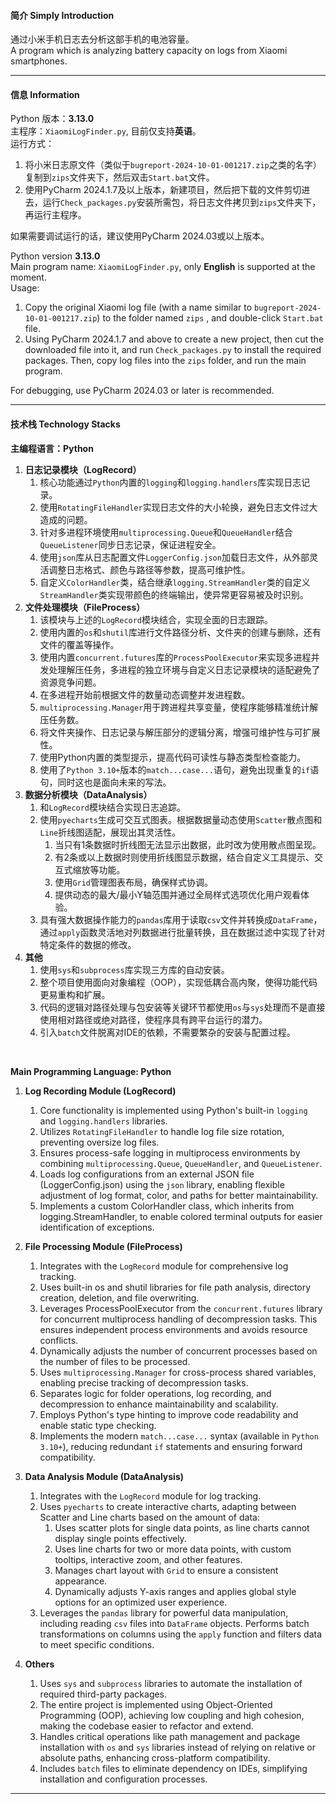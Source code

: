#### 简介 Simply Introduction
通过小米手机日志去分析这部手机的电池容量。<br />
A program which is analyzing battery capacity on logs from Xiaomi smartphones.
****
#### 信息 Information
Python 版本：**3.13.0**<br />
主程序：`XiaomiLogFinder.py`, 目前仅支持**英语**。<br />
运行方式：<br />
1. 将小米日志原文件（类似于`bugreport-2024-10-01-001217.zip`之类的名字）复制到`zips`文件夹下，然后双击`Start.bat`文件。<br />
2. 使用PyCharm 2024.1.7及以上版本，新建项目，然后把下载的文件剪切进去，运行`Check_packages.py`安装所需包，将日志文件拷贝到`zips`文件夹下，再运行主程序。<br />

如果需要调试运行的话，建议使用PyCharm 2024.03或以上版本。<br />

Python version **3.13.0**<br />
Main program name: `XiaomiLogFinder.py`, only **English** is supported at the moment.<br />
Usage:<br />
1. Copy the original Xiaomi log file (with a name similar to `bugreport-2024-10-01-001217.zip`) to the folder named `zips` , and double-click `Start.bat` file.<br />
2. Using PyCharm 2024.1.7 and above to create a new project, then cut the downloaded file into it, and run `Check_packages.py` to install the required packages. Then, copy log files into the `zips` folder, and run the main program.<br />

For debugging, use PyCharm 2024.03 or later is recommended.<br />
****
####  技术栈 Technology Stacks
**主编程语言：Python**
1. **日志记录模块（LogRecord）**
    1. 核心功能通过`Python`内置的`logging`和`logging.handlers`库实现日志记录。
    2. 使用`RotatingFileHandler`实现日志文件的大小轮换，避免日志文件过大造成的问题。
    3. 针对多进程环境使用`multiprocessing.Queue`和`QueueHandler`结合`QueueListener`同步日志记录，保证进程安全。
    4. 使用`json`库从日志配置文件`LoggerConfig.json`加载日志文件，从外部灵活调整日志格式、颜色与路径等参数，提高可维护性。
    5. 自定义`ColorHandler`类，结合继承`logging.StreamHandler`类的自定义`StreamHandler`类实现带颜色的终端输出，使异常更容易被及时识别。
2. **文件处理模块（FileProcess）**
    1. 该模块与上述的`LogRecord`模块结合，实现全面的日志跟踪。
    2. 使用内置的`os`和`shutil`库进行文件路径分析、文件夹的创建与删除，还有文件的覆盖等操作。
    3. 使用内置`concurrent.futures`库的`ProcessPoolExecutor`来实现多进程并发处理解压任务，多进程的独立环境与自定义日志记录模块的适配避免了资源竞争问题。
    4. 在多进程开始前根据文件的数量动态调整并发进程数。
    5. `multiprocessing.Manager`用于跨进程共享变量，使程序能够精准统计解压任务数。
    6. 将文件夹操作、日志记录与解压部分的逻辑分离，增强可维护性与可扩展性。
    7. 使用Python内置的类型提示，提高代码可读性与静态类型检查能力。
    8. 使用了`Python 3.10+`版本的`match...case...`语句，避免出现重复的`if`语句，同时这也是面向未来的写法。
3. **数据分析模块（DataAnalysis）**
    1. 和`LogRecord`模块结合实现日志追踪。
    2. 使用`pyecharts`生成可交互式图表。根据数据量动态使用`Scatter`散点图和`Line`折线图适配，展现出其灵活性。
       1. 当只有1条数据时折线图无法显示出数据，此时改为使用散点图呈现。
       2. 有2条或以上数据时则使用折线图显示数据，结合自定义工具提示、交互式缩放等功能。
       3. 使用`Grid`管理图表布局，确保样式协调。
       4. 提供动态的最大/最小Y轴范围并通过全局样式选项优化用户观看体验。
    3. 具有强大数据操作能力的`pandas`库用于读取`csv`文件并转换成`DataFrame`，通过`apply`函数灵活地对列数据进行批量转换，且在数据过滤中实现了针对特定条件的数据的修改。
4. **其他**
    1. 使用`sys`和`subprocess`库实现三方库的自动安装。
    2. 整个项目使用面向对象编程（OOP），实现低耦合高内聚，使得功能代码更易重构和扩展。
    3. 代码的逻辑对路径处理与包安装等关键环节都使用`os`与`sys`处理而不是直接使用相对路径或绝对路径，使程序具有跨平台运行的潜力。
    4. 引入`batch`文件脱离对IDE的依赖，不需要繁杂的安装与配置过程。
<br />

**Main Programming Language: Python**
1. **Log Recording Module (LogRecord)**
    1. Core functionality is implemented using Python's built-in `logging` and `logging.handlers` libraries.
    2. Utilizes `RotatingFileHandler` to handle log file size rotation, preventing oversize log files. 
    3. Ensures process-safe logging in multiprocess environments by combining `multiprocessing.Queue`, `QueueHandler`, and `QueueListener`.
    4. Loads log configurations from an external JSON file (LoggerConfig.json) using the `json` library, enabling flexible adjustment of log format, color, and paths for better maintainability.
    5. Implements a custom ColorHandler class, which inherits from logging.StreamHandler, to enable colored terminal outputs for easier identification of exceptions.

2. **File Processing Module (FileProcess)**
    1. Integrates with the `LogRecord` module for comprehensive log tracking.
    2. Uses built-in os and shutil libraries for file path analysis, directory creation, deletion, and file overwriting.
    3. Leverages ProcessPoolExecutor from the `concurrent.futures` library for concurrent multiprocess handling of decompression tasks. This ensures independent process environments and avoids resource conflicts.
    4. Dynamically adjusts the number of concurrent processes based on the number of files to be processed.
    5. Uses `multiprocessing.Manager` for cross-process shared variables, enabling precise tracking of decompression tasks.
    6. Separates logic for folder operations, log recording, and decompression to enhance maintainability and scalability.
    7. Employs Python's type hinting to improve code readability and enable static type checking.
    8. Implements the modern `match...case...` syntax (available in `Python 3.10+`), reducing redundant `if` statements and ensuring forward compatibility.

3. **Data Analysis Module (DataAnalysis)**
    1. Integrates with the `LogRecord` module for log tracking.
    2. Uses `pyecharts` to create interactive charts, adapting between Scatter and Line charts based on the amount of data:
       1. Uses scatter plots for single data points, as line charts cannot display single points effectively.
       2. Uses line charts for two or more data points, with custom tooltips, interactive zoom, and other features.
       3. Manages chart layout with `Grid` to ensure a consistent appearance.
       4. Dynamically adjusts Y-axis ranges and applies global style options for an optimized user experience.
    3. Leverages the `pandas` library for powerful data manipulation, including reading `csv` files into `DataFrame` objects. Performs batch transformations on columns using the `apply` function and filters data to meet specific conditions.

4. **Others**
    1. Uses `sys` and `subprocess` libraries to automate the installation of required third-party packages.
    2. The entire project is implemented using Object-Oriented Programming (OOP), achieving low coupling and high cohesion, making the codebase easier to refactor and extend.
    3. Handles critical operations like path management and package installation with `os` and `sys` libraries instead of relying on relative or absolute paths, enhancing cross-platform compatibility.
    4. Includes `batch` files to eliminate dependency on IDEs, simplifying installation and configuration processes.
****